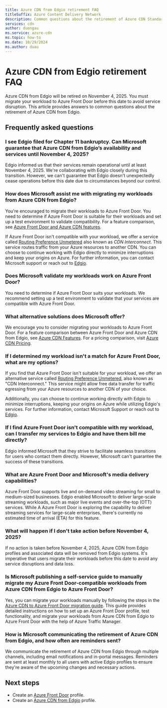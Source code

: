 ```yaml
---
title: Azure CDN from Edgio retirement FAQ
titleSuffix: Azure Content Delivery Network
description: Common questions about the retirement of Azure CDN Standard from Edgio.
services: cdn
author: duongau
ms.service: azure-cdn
ms.topic: how-to
ms.date: 10/29/2024
ms.author: duau
---
```


# Azure CDN from Edgio retirement FAQ

Azure CDN from Edgio will be retired on November 4, 2025. You must migrate your workload to Azure Front Door before this date to avoid service disruption. This article provides answers to common questions about the retirement of Azure CDN from Edgio.

## Frequently asked questions

### I see Edgio filed for Chapter 11 bankruptcy. Can Microsoft guarantee that Azure CDN from Edgio’s availability and services until November 4, 2025?

Edgio informed us that their services remain operational until at least November 4, 2025. We're collaborating with Edgio closely during this transition. However, we can't guarantee that Edgio doesn't unexpectedly cease operations before this date due to circumstances beyond our control.

### How does Microsoft assist me with migrating my workloads from Azure CDN from Edgio?

You're encouraged to migrate their workloads to Azure Front Door. You need to determine if Azure Front Door is suitable for their workloads and set up a test environment to validate compatibility. For a feature comparison, see [Azure Front Door and Azure CDN features](../frontdoor/front-door-cdn-comparison.md).

If Azure Front Door isn't compatible with your workload, we offer a service called [Routing Preference Unmetered](../virtual-network/ip-services/routing-preference-unmetered.md) also known as *CDN Interconnect*. This service routes traffic from your Azure resources to another CDN. You can choose to continue working with Edgio directly to minimize interruptions and keep your origins on Azure. For further information, you can contact Microsoft support or reach out to [Edgio](https://edg.io/contact-us/).

### Does Microsoft validate my workloads work on Azure Front Door?

You need to determine if Azure Front Door suits your workloads. We recommend setting up a test environment to validate that your services are compatible with Azure Front Door.

### What alternative solutions does Microsoft offer?

We encourage you to consider migrating your workloads to Azure Front Door. For a feature comparison between Azure Front Door and Azure CDN from Edgio, see [Azure CDN Features](cdn-features.md). For a pricing comparison, visit [Azure CDN Pricing](https://azure.microsoft.com/en-us/pricing/details/cdn/).

### If I determined my workload isn't a match for Azure Front Door, what are my options?

If you find that Azure Front Door isn't suitable for your workload, we offer an alternative service called [Routing Preference Unmetered](../virtual-network/ip-services/routing-preference-unmetered.md), also known as "CDN Interconnect." This service might allow free data transfer for traffic egressing from your Azure resources to another CDN of your choice.

Additionally, you can choose to continue working directly with Edgio to minimize interruptions, keeping your origins on Azure while utilizing Edgio's services. For further information, contact Microsoft Support or reach out to [Edgio](https://edg.io/contact-us/).

### If I find Azure Front Door isn't compatible with my workload, can I transfer my services to Edgio and have them bill me directly?

Edgio informed Microsoft that they strive to facilitate seamless transitions for users who contact them directly. However, Microsoft can't guarantee the success of these transitions.

### What are Azure Front Door and Microsoft's media delivery capabilities?

Azure Front Door supports live and on-demand video streaming for small to medium-sized businesses. Edgio enabled Microsoft to deliver large-scale streaming workloads, such as major live events and over-the-top (OTT) services. While A Azure Front Door is exploring the capability to deliver streaming services for large-scale enterprises, there's currently no estimated time of arrival (ETA) for this feature.

### What will happen if I don't take action before November 4, 2025?

If no action is taken before November 4, 2025, Azure CDN from Edgio profiles and associated data will be removed from Edgio systems. It's imperative that users migrate their workloads before this date to avoid any service disruptions and data loss.

### Is Microsoft publishing a self-service guide to manually migrate my Azure Front Door-compatible workloads from Azure CDN from Edgio to Azure Front Door?

Yes, you can migrate your workloads manually by following the steps in the [Azure CDN to Azure Front Door migration guide](../frontdoor/migrate-cdn-to-front-door.md). This guide provides detailed instructions on how to set up an Azure Front Door profile, test functionality, and migrate your workloads from Azure CDN from Edgio to Azure Front Door with the help of Azure Traffic Manager.

### How is Microsoft communicating the retirement of Azure CDN from Edgio, and how often are reminders sent?

We communicate the retirement of Azure CDN from Edgio through multiple channels, including email notifications and in-portal messages. Reminders are sent at least monthly to all users with active Edgio profiles to ensure they're aware of the upcoming changes and necessary actions.

## Next steps

- Create an [Azure Front Door](../frontdoor/create-front-door-portal.md) profile.
- Create an [Azure CDN from Edgio](cdn-create-endpoint-how-to.md) profile.
